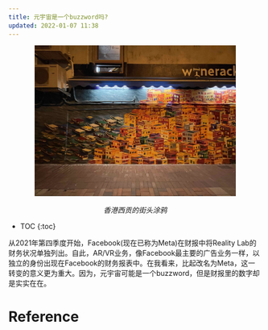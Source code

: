 ```yaml
---
title: 元宇宙是一个buzzword吗?
updated: 2022-01-07 11:38
---
```


<p align="center">
<img src="/images/metaverse.jpg" alt="metaverse" width="400"/>
</p>
<p align="center">
<span class="footer"> <i> 香港西贡的街头涂鸦 </i></span>
</p>




* TOC
{:toc}

从2021年第四季度开始，Facebook(现在已称为Meta)在财报中将Reality Lab的财务状况单独列出。自此，AR/VR业务，像Facebook最主要的广告业务一样，以独立的身份出现在Facebook的财务报表中。在我看来，比起改名为Meta，这一转变的意义更为重大。因为，元宇宙可能是一个buzzword，但是财报里的数字却是实实在在。




# Reference
